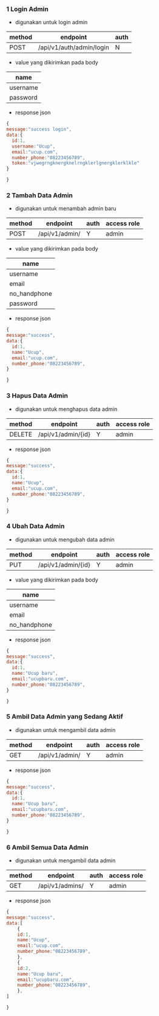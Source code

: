 ### 1 Login Admin

- digunakan untuk login admin

| method | endpoint                 | auth |
| ------ | ------------------------ | ---- |
| POST   | /api/v1/auth/admin/login | N    |

- value yang dikirimkan pada body

| name     |
| -------- |
| username |
| password |

- response json

```js
{
message:"success login",
data:{
  id:1,
  username:"Ucup",
  email:"ucup.com",
  number_phone:"08223456789",
  token:"vjwegrngknergknelrngklerlgnergklerklkle"
}

}
```

### 2 Tambah Data Admin

- digunakan untuk menambah admin baru

| method | endpoint       | auth | access role |
| ------ | -------------- | ---- | ----------- |
| POST   | /api/v1/admin/ | Y    | admin       |

- value yang dikirimkan pada body

| name         |
| ------------ |
| username     |
| email        |
| no_handphone |
| password     |

- response json

```js
{
message:"success",
data:{
  id:1,
  name:"Ucup",
  email:"ucup.com",
  number_phone:"08223456789",
}

}
```

### 3 Hapus Data Admin

- digunakan untuk menghapus data admin

| method | endpoint           | auth | access role |
| ------ | ------------------ | ---- | ----------- |
| DELETE | /api/v1/admin/{id} | Y    | admin       |

- response json

```js
{
message:"success",
data:{
  id:1,
  name:"Ucup",
  email:"ucup.com",
  number_phone:"08223456789",
}

}
```

### 4 Ubah Data Admin

- digunakan untuk mengubah data admin

| method | endpoint           | auth | access role |
| ------ | ------------------ | ---- | ----------- |
| PUT    | /api/v1/admin/{id} | Y    | admin       |

- value yang dikirimkan pada body

| name         |
| ------------ |
| username     |
| email        |
| no_handphone |

- response json

```js
{
message:"success",
data:{
  id:1,
  name:"Ucup baru",
  email:"ucupbaru.com",
  number_phone:"08223456789",
}

}
```

### 5 Ambil Data Admin yang Sedang Aktif

- digunakan untuk mengambil data admin

| method | endpoint       | auth | access role |
| ------ | -------------- | ---- | ----------- |
| GET    | /api/v1/admin/ | Y    | admin       |

- response json

```js
{
message:"success",
data:{
  id:1,
  name:"Ucup baru",
  email:"ucupbaru.com",
  number_phone:"08223456789",
}

}
```

### 6 Ambil Semua Data Admin

- digunakan untuk mengambil data admin

| method | endpoint        | auth | access role |
| ------ | --------------- | ---- | ----------- |
| GET    | /api/v1/admins/ | Y    | admin       |

- response json

```js
{
message:"success",
data:[
    {
    id:1,
    name:"Ucup",
    email:"ucup.com",
    number_phone:"08223456789",
    },
    {
    id:2,
    name:"Ucup baru",
    email:"ucupbaru.com",
    number_phone:"08223456789",
    },
]

}
```
